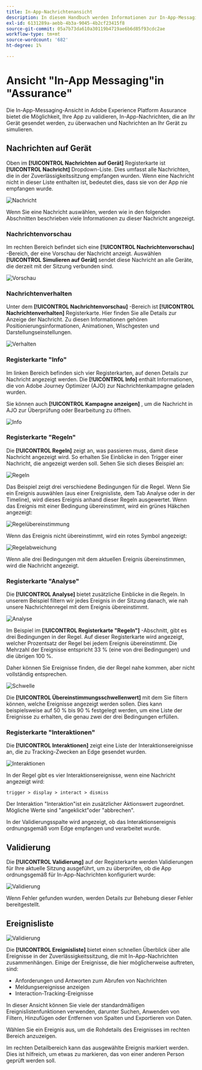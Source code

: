 ```yaml
---
title: In-App-Nachrichtenansicht
description: In diesem Handbuch werden Informationen zur In-App-Messaging-Ansicht in Adobe Experience Platform Assurance beschrieben.
exl-id: 6131289a-aebb-4b3a-9045-4b2cf23415f8
source-git-commit: 05a7b73da610a30119b4719ae6b6d85f93cdc2ae
workflow-type: tm+mt
source-wordcount: '682'
ht-degree: 1%

---
```


# Ansicht &quot;In-App Messaging&quot;in &quot;Assurance&quot;

Die In-App-Messaging-Ansicht in Adobe Experience Platform Assurance bietet die Möglichkeit, Ihre App zu validieren, In-App-Nachrichten, die an Ihr Gerät gesendet werden, zu überwachen und Nachrichten an Ihr Gerät zu simulieren.

## Nachrichten auf Gerät

Oben im **[!UICONTROL Nachrichten auf Gerät]** Registerkarte ist **[!UICONTROL Nachricht]** Dropdown-Liste. Dies umfasst alle Nachrichten, die in der Zuverlässigkeitssitzung empfangen wurden. Wenn eine Nachricht nicht in dieser Liste enthalten ist, bedeutet dies, dass sie von der App nie empfangen wurde.

![Nachricht](./images/in-app-messaging/message.png)

Wenn Sie eine Nachricht auswählen, werden wie in den folgenden Abschnitten beschrieben viele Informationen zu dieser Nachricht angezeigt.

### Nachrichtenvorschau

Im rechten Bereich befindet sich eine **[!UICONTROL Nachrichtenvorschau]** -Bereich, der eine Vorschau der Nachricht anzeigt. Auswählen **[!UICONTROL Simulieren auf Gerät]** sendet diese Nachricht an alle Geräte, die derzeit mit der Sitzung verbunden sind.

![Vorschau](./images/in-app-messaging/preview.png)

### Nachrichtenverhalten

Unter dem **[!UICONTROL Nachrichtenvorschau]** -Bereich ist **[!UICONTROL Nachrichtenverhalten]** Registerkarte. Hier finden Sie alle Details zur Anzeige der Nachricht. Zu diesen Informationen gehören Positionierungsinformationen, Animationen, Wischgesten und Darstellungseinstellungen.

![Verhalten](./images/in-app-messaging/gestures.png)

### Registerkarte &quot;Info&quot;

Im linken Bereich befinden sich vier Registerkarten, auf denen Details zur Nachricht angezeigt werden. Die **[!UICONTROL Info]** enthält Informationen, die von Adobe Journey Optimizer (AJO) zur Nachrichtenkampagne geladen wurden.

Sie können auch **[!UICONTROL Kampagne anzeigen]** , um die Nachricht in AJO zur Überprüfung oder Bearbeitung zu öffnen.

![Info](./images/in-app-messaging/info.png)

### Registerkarte &quot;Regeln&quot;

Die **[!UICONTROL Regeln]** zeigt an, was passieren muss, damit diese Nachricht angezeigt wird. So erhalten Sie Einblicke in den Trigger einer Nachricht, die angezeigt werden soll. Sehen Sie sich dieses Beispiel an:

![Regeln](./images/in-app-messaging/rules.png)

Das Beispiel zeigt drei verschiedene Bedingungen für die Regel. Wenn Sie ein Ereignis auswählen (aus einer Ereignisliste, dem Tab Analyse oder in der Timeline), wird dieses Ereignis anhand dieser Regeln ausgewertet. Wenn das Ereignis mit einer Bedingung übereinstimmt, wird ein grünes Häkchen angezeigt:

![Regelübereinstimmung](./images/in-app-messaging/rule-match.png)

Wenn das Ereignis nicht übereinstimmt, wird ein rotes Symbol angezeigt:

![Regelabweichung](./images/in-app-messaging/rule-mismatch.png)

Wenn alle drei Bedingungen mit dem aktuellen Ereignis übereinstimmen, wird die Nachricht angezeigt.

### Registerkarte &quot;Analyse&quot;

Die **[!UICONTROL Analyse]** bietet zusätzliche Einblicke in die Regeln. In unserem Beispiel filtern wir jedes Ereignis in der Sitzung danach, wie nah unsere Nachrichtenregel mit dem Ereignis übereinstimmt.

![Analyse](./images/in-app-messaging/analyze.png)

Im Beispiel im **[!UICONTROL Registerkarte &quot;Regeln&quot;]** -Abschnitt, gibt es drei Bedingungen in der Regel. Auf dieser Registerkarte wird angezeigt, welcher Prozentsatz der Regel bei jedem Ereignis übereinstimmt. Die Mehrzahl der Ereignisse entspricht 33 % (eine von drei Bedingungen) und die übrigen 100 %.

Daher können Sie Ereignisse finden, die der Regel nahe kommen, aber nicht vollständig entsprechen.

![Schwelle](./images/in-app-messaging/threshold.png)

Die **[!UICONTROL Übereinstimmungsschwellenwert]** mit dem Sie filtern können, welche Ereignisse angezeigt werden sollen. Dies kann beispielsweise auf 50 % bis 90 % festgelegt werden, um eine Liste der Ereignisse zu erhalten, die genau zwei der drei Bedingungen erfüllen.

### Registerkarte &quot;Interaktionen&quot;

Die **[!UICONTROL Interaktionen]** zeigt eine Liste der Interaktionsereignisse an, die zu Tracking-Zwecken an Edge gesendet wurden.

![Interaktionen](./images/in-app-messaging/interactions.png)

In der Regel gibt es vier Interaktionsereignisse, wenn eine Nachricht angezeigt wird:

```
trigger > display > interact > dismiss
```

Der Interaktion &quot;Interaktion&quot;ist ein zusätzlicher Aktionswert zugeordnet. Mögliche Werte sind &quot;angeklickt&quot;oder &quot;abbrechen&quot;.

In der Validierungsspalte wird angezeigt, ob das Interaktionsereignis ordnungsgemäß vom Edge empfangen und verarbeitet wurde.

## Validierung

Die **[!UICONTROL Validierung]** auf der Registerkarte werden Validierungen für Ihre aktuelle Sitzung ausgeführt, um zu überprüfen, ob die App ordnungsgemäß für In-App-Nachrichten konfiguriert wurde:

![Validierung](./images/in-app-messaging/validation.png)

Wenn Fehler gefunden wurden, werden Details zur Behebung dieser Fehler bereitgestellt.

## Ereignisliste

![Validierung](./images/in-app-messaging/event-list.png)

Die **[!UICONTROL Ereignisliste]** bietet einen schnellen Überblick über alle Ereignisse in der Zuverlässigkeitssitzung, die mit In-App-Nachrichten zusammenhängen. Einige der Ereignisse, die hier möglicherweise auftreten, sind:

* Anforderungen und Antworten zum Abrufen von Nachrichten
* Meldungsereignisse anzeigen
* Interaction-Tracking-Ereignisse

In dieser Ansicht können Sie viele der standardmäßigen Ereignislistenfunktionen verwenden, darunter Suchen, Anwenden von Filtern, Hinzufügen oder Entfernen von Spalten und Exportieren von Daten.

Wählen Sie ein Ereignis aus, um die Rohdetails des Ereignisses im rechten Bereich anzuzeigen.

Im rechten Detailbereich kann das ausgewählte Ereignis markiert werden. Dies ist hilfreich, um etwas zu markieren, das von einer anderen Person geprüft werden soll.
